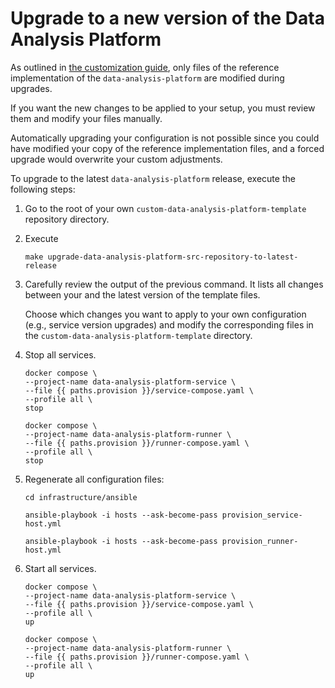 
# Upgrade to a new version of the Data Analysis Platform

As outlined in [the customization guide](customization.md), only files of the reference implementation of the `data-analysis-platform` are modified during upgrades.

If you want the new changes to be applied to your setup, you must review them and modify your files manually. 

Automatically upgrading your configuration is not possible since you could have modified your copy of the reference implementation files, and a forced upgrade would overwrite your custom adjustments.

To upgrade to the latest `data-analysis-platform` release, execute the following steps:

1) Go to the root of your own `custom-data-analysis-platform-template` repository directory.

2) Execute 

    ```Shell
    make upgrade-data-analysis-platform-src-repository-to-latest-release
    ```

3) Carefully review the output of the previous command. It lists all changes between your and the latest version of the template files.

    Choose which changes you want to apply to your own configuration (e.g., service version upgrades) and modify the corresponding files in the `custom-data-analysis-platform-template` directory.

4) Stop all services.

    ```Shell
    docker compose \
    --project-name data-analysis-platform-service \
    --file {{ paths.provision }}/service-compose.yaml \
    --profile all \
    stop
    ```

    ```Shell
    docker compose \
    --project-name data-analysis-platform-runner \
    --file {{ paths.provision }}/runner-compose.yaml \
    --profile all \
    stop
    ```

5) Regenerate all configuration files:

    ```Shell
    cd infrastructure/ansible

    ansible-playbook -i hosts --ask-become-pass provision_service-host.yml

    ansible-playbook -i hosts --ask-become-pass provision_runner-host.yml
    ```

6) Start all services.

    ```Shell
    docker compose \
    --project-name data-analysis-platform-service \
    --file {{ paths.provision }}/service-compose.yaml \
    --profile all \
    up
    ```

    ```Shell
    docker compose \
    --project-name data-analysis-platform-runner \
    --file {{ paths.provision }}/runner-compose.yaml \
    --profile all \
    up
    ```


